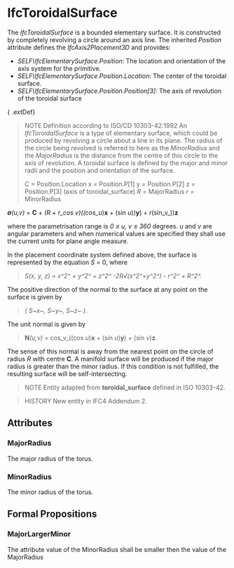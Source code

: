 # IfcToroidalSurface

The _IfcToroidalSurface_ is a bounded elementary surface. It is constructed by completely revolving a circle around an axis line. The inherited _Position_ attribute defines the _IfcAxis2Placement3D_ and provides:

* _SELF\IfcElementarySurface.Position_: The location and orientation of the axis system for the primitive.
* _SELF\IfcElementarySurface.Position.Location_: The center of the toroidal surface.
* _SELF\IfcElementarySurface.Position.Position[3]:_ The axis of revolution of the toroidal surface
<!-- end of short definition -->

{ .extDef}
> NOTE Definition according to ISO/CD 10303-42:1992
> An _IfcToroidalSurface_ is a type of elementary surface, which could be produced by revolving a circle about a line in its plane. The radius of the circle being revolved is referred to here as the _MinorRadius_ and the _MajorRadius_ is the distance from the centre of this circle to the axis of revolution. A toroidal surface is defined by the major and minor radii and the position and orientation of the surface.
>
> C = Position.Location
> x = Position.P[1]
> y = Position.P[2]
> z = Position.P[3] (axis of toroidal_surface)
> _R_ = MajorRadius
> _r_ = MinorRadius
>
>

_**σ**(u,v)_ = **C** + _(R + r_cos _v_)((cos_u_)**x** + (sin _u_))**y**) + _r_(sin_v_))**z**

where the parametrisation range is _0 ≤ u, v ≤ 360_ degrees. _u_ and _v_ are angular parameters and when numerical values are specified they shall use the current units for plane angle measure.

In the placement coordinate system defined above, the surface is represented by the equation _S_ = 0, where

> _S(x, y, z) = x^2^ + y^2^ + z^2^ -2R√(x^2^+y^2^) - r^2^ + R^2^._

The positive direction of the normal to the surface at any point on the surface is given by

> _( S~x~, S~y~, S~z~ )._

The unit normal is given by

> **N**_(u,v)_ = cos_v_((cos _u_)**x** + (sin _u_)**y**) + (sin _v_)**z**.

The sense of this normal is away from the nearest point on the circle of radius _R_ with centre **C**. A manifold surface will be produced if the major radius is greater than the minor radius. If this condition is not fulfilled, the resulting surface will be self-intersecting.

> NOTE Entity adapted from **toroidal_surface** defined in ISO 10303-42.

> HISTORY New entity in IFC4 Addendum 2.

## Attributes

### MajorRadius
The major radius of the torus.

### MinorRadius
The minor radius of the torus.

## Formal Propositions

### MajorLargerMinor
The attribute value of the MinorRadius shall be smaller then the value of the MajorRadius
